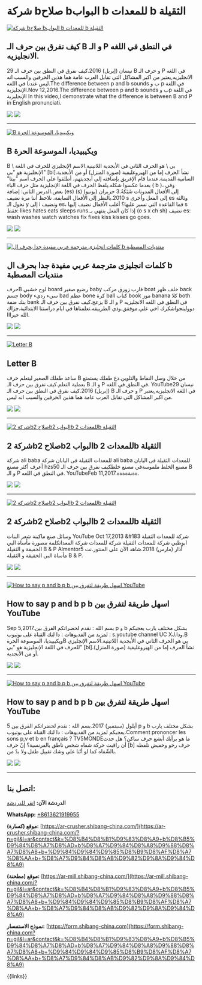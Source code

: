 # شركة bصلاح bالبواب b للمعدات b الثقيلة

<a href="https://swt.shibang-china.com/?n=gjl&l=ar&img&k=%D8%B4%D8%B1%D9%83%D8%A9+b%D8%B5%D9%84%D8%A7%D8%AD+b%D8%A7%D9%84%D8%A8%D9%88%D8%A7%D8%A8+b+%D9%84%D9%84%D9%85%D8%B9%D8%AF%D8%A7%D8%AA+b+%D8%A7%D9%84%D8%AB%D9%82%D9%8A%D9%84%D8%A9" target="_blank">![شركة bصلاح bالبواب b للمعدات b الثقيلة](http://static.shibang-china.com/all-800x300/571.jpg)</a>

## كيف نفرق بين حرف الـ B و الـ P في النطق في اللغه الانجليزيه.
29 نيسان (إبريل) 2016.كيف نفرق في النطق بين حرف الـ B و حرف الـ P في اللغه الانجليزيه,يعتبر من اكبر المشاكل التي تقابل العرب عامة هما هذين الحرفين والسبب انه ليس عندنا في اللغه.The difference between p and b sounds ب و p في اللغة الإنجليزية.Nov 12,2016.The difference between p and b sounds ب وp في اللغة الإنجليزية In this video,I demonstrate what the difference is between B and P in English pronunciati.


<a href="https://whatsapp.shibangsoft.com/WhatsApp.php" target="_blank" title="WhatsApp">![](http://static.shibang-china.com/icon/whatsapp.png)</a> <a href="https://swt.shibang-china.com/?n=gjl&l=ar&icon&k=%D8%B4%D8%B1%D9%83%D8%A9+b%D8%B5%D9%84%D8%A7%D8%AD+b%D8%A7%D9%84%D8%A8%D9%88%D8%A7%D8%A8+b+%D9%84%D9%84%D9%85%D8%B9%D8%AF%D8%A7%D8%AA+b+%D8%A7%D9%84%D8%AB%D9%82%D9%8A%D9%84%D8%A9" target="_blank">![](http://static.shibang-china.com/icon/chat-ar.png)</a>

---

<a href="https://swt.shibang-china.com/?n=gjl&l=ar&img&k=%D8%B4%D8%B1%D9%83%D8%A9+b%D8%B5%D9%84%D8%A7%D8%AD+b%D8%A7%D9%84%D8%A8%D9%88%D8%A7%D8%A8+b+%D9%84%D9%84%D9%85%D8%B9%D8%AF%D8%A7%D8%AA+b+%D8%A7%D9%84%D8%AB%D9%82%D9%8A%D9%84%D8%A9" target="_blank">![B ويكيبيديا، الموسوعة الحرة](http://static.shibang-china.com/all-800x300/145.jpg)</a>

## B ويكيبيديا، الموسوعة الحرة
B \ بي \ هو الحرف الثاني في الأبجدية اللاتينية.الاسم الإنجليزي للحرف في اللغة الإنجليزية هو &quot;بي&quot; [bi].نشأ الحرف إما من الهيروغليفية (صورة المنزل) أو من الأبجدية السامية القديمة.عندما قام الإغريق بإضافته إلى أبجديتهم، أطلقوا على الحرف اسم &quot;بيتا&quot; بعدما عكسوا شكله.يلفظ الحرف في اللغة الإنجليزية مثل حرف الباء ( b )، وفي بعض.الدرس الثاني: إضافة (es) (s) إلى الأفعال المدونات شَبَكةُ.3 حزيران (يونيو) 2010.بالنظر إلى الأفعال السابقة، نلاحظ أننا مرة نضيف s إلى الفعل وأخرى es وثالثة نحول الـ y إلى i ونضيف es، فما القاعدة التي نسير عليها؟ أغلب الأفعال نضيف إليها s فقط: likes hates eats sleeps runs.إذا كان الفعل ينتهي بـ (o s x ch sh) نضيف es: wash washes watch watches fix fixes kiss kisses go goes.


<a href="https://whatsapp.shibangsoft.com/WhatsApp.php" target="_blank" title="WhatsApp">![](http://static.shibang-china.com/icon/whatsapp.png)</a> <a href="https://swt.shibang-china.com/?n=gjl&l=ar&icon&k=%D8%B4%D8%B1%D9%83%D8%A9+b%D8%B5%D9%84%D8%A7%D8%AD+b%D8%A7%D9%84%D8%A8%D9%88%D8%A7%D8%A8+b+%D9%84%D9%84%D9%85%D8%B9%D8%AF%D8%A7%D8%AA+b+%D8%A7%D9%84%D8%AB%D9%82%D9%8A%D9%84%D8%A9" target="_blank">![](http://static.shibang-china.com/icon/chat-ar.png)</a>

---

<a href="https://swt.shibang-china.com/?n=gjl&l=ar&img&k=%D8%B4%D8%B1%D9%83%D8%A9+b%D8%B5%D9%84%D8%A7%D8%AD+b%D8%A7%D9%84%D8%A8%D9%88%D8%A7%D8%A8+b+%D9%84%D9%84%D9%85%D8%B9%D8%AF%D8%A7%D8%AA+b+%D8%A7%D9%84%D8%AB%D9%82%D9%8A%D9%84%D8%A9" target="_blank">![كلمات انجليزى مترجمة عربي مفيدة جدا بحرف ال b منتديات المصطبة](http://static.shibang-china.com/all-800x300/138.jpg)</a>

## كلمات انجليزى مترجمة عربي مفيدة جدا بحرف ال b منتديات المصطبة
حرفB لوح خشبي board رضيع صغير baby قارب زورق مركب boat خلف ظهر back جسم body سيء رديء bad عظم bone كرة ball كتاب book موز banana كلا both بنك ضفة bank يزعج.كيف نفرق بين حرف الـ B و الـ P في النطق في اللغه الانجليزيه دوولينجواشكرك اخي علي.موفقق.وذي الطرييقه.تعلمناها في ايام دراستنا الابتدائية.جزاك الله خيرااا.


<a href="https://whatsapp.shibangsoft.com/WhatsApp.php" target="_blank" title="WhatsApp">![](http://static.shibang-china.com/icon/whatsapp.png)</a> <a href="https://swt.shibang-china.com/?n=gjl&l=ar&icon&k=%D8%B4%D8%B1%D9%83%D8%A9+b%D8%B5%D9%84%D8%A7%D8%AD+b%D8%A7%D9%84%D8%A8%D9%88%D8%A7%D8%A8+b+%D9%84%D9%84%D9%85%D8%B9%D8%AF%D8%A7%D8%AA+b+%D8%A7%D9%84%D8%AB%D9%82%D9%8A%D9%84%D8%A9" target="_blank">![](http://static.shibang-china.com/icon/chat-ar.png)</a>

---

<a href="https://swt.shibang-china.com/?n=gjl&l=ar&img&k=%D8%B4%D8%B1%D9%83%D8%A9+b%D8%B5%D9%84%D8%A7%D8%AD+b%D8%A7%D9%84%D8%A8%D9%88%D8%A7%D8%A8+b+%D9%84%D9%84%D9%85%D8%B9%D8%AF%D8%A7%D8%AA+b+%D8%A7%D9%84%D8%AB%D9%82%D9%8A%D9%84%D8%A9" target="_blank">![Letter B](http://static.shibang-china.com/all-800x300/991.jpg)</a>

## Letter B
ساعد طفلك الصغير ليتعلم حرف B من خلال وصل النقاط والتلوين.دع طفلك يستمتع بعملية التعلم.كيف نفرق بين حرف الـ B و الـ P في النطق في اللغه. YouTube29 نيسان (إبريل) 2016.كيف نفرق في النطق بين حرف الـ B و حرف الـ P في اللغه الانجليزيه,يعتبر من اكبر المشاكل التي تقابل العرب عامة هما هذين الحرفين والسبب انه ليس.


<a href="https://whatsapp.shibangsoft.com/WhatsApp.php" target="_blank" title="WhatsApp">![](http://static.shibang-china.com/icon/whatsapp.png)</a> <a href="https://swt.shibang-china.com/?n=gjl&l=ar&icon&k=%D8%B4%D8%B1%D9%83%D8%A9+b%D8%B5%D9%84%D8%A7%D8%AD+b%D8%A7%D9%84%D8%A8%D9%88%D8%A7%D8%A8+b+%D9%84%D9%84%D9%85%D8%B9%D8%AF%D8%A7%D8%AA+b+%D8%A7%D9%84%D8%AB%D9%82%D9%8A%D9%84%D8%A9" target="_blank">![](http://static.shibang-china.com/icon/chat-ar.png)</a>

---

<a href="https://swt.shibang-china.com/?n=gjl&l=ar&img&k=%D8%B4%D8%B1%D9%83%D8%A9+b%D8%B5%D9%84%D8%A7%D8%AD+b%D8%A7%D9%84%D8%A8%D9%88%D8%A7%D8%A8+b+%D9%84%D9%84%D9%85%D8%B9%D8%AF%D8%A7%D8%AA+b+%D8%A7%D9%84%D8%AB%D9%82%D9%8A%D9%84%D8%A9" target="_blank">![شركة 2bصلاح 2bالبواب 2b للمعدات 2b الثقيلة](http://static.shibang-china.com/all-800x300/7.jpg)</a>

## شركة 2bصلاح 2bالبواب 2b للمعدات 2b الثقيلة
شركة ali baba للمعدات الثقيلة فى اليابان شركة ali baba للمعدات الثقيلة فى اليابان أعرف أكثر مصنع hzs50 مصنع الخلط ملموسةفي مصنع خلطكيف نفرق بين حرف الـ B و الـ P في النطق في اللغه. YouTubeFeb 11,2017.ةةىةةةةة.


<a href="https://whatsapp.shibangsoft.com/WhatsApp.php" target="_blank" title="WhatsApp">![](http://static.shibang-china.com/icon/whatsapp.png)</a> <a href="https://swt.shibang-china.com/?n=gjl&l=ar&icon&k=%D8%B4%D8%B1%D9%83%D8%A9+b%D8%B5%D9%84%D8%A7%D8%AD+b%D8%A7%D9%84%D8%A8%D9%88%D8%A7%D8%A8+b+%D9%84%D9%84%D9%85%D8%B9%D8%AF%D8%A7%D8%AA+b+%D8%A7%D9%84%D8%AB%D9%82%D9%8A%D9%84%D8%A9" target="_blank">![](http://static.shibang-china.com/icon/chat-ar.png)</a>

---

<a href="https://swt.shibang-china.com/?n=gjl&l=ar&img&k=%D8%B4%D8%B1%D9%83%D8%A9+b%D8%B5%D9%84%D8%A7%D8%AD+b%D8%A7%D9%84%D8%A8%D9%88%D8%A7%D8%A8+b+%D9%84%D9%84%D9%85%D8%B9%D8%AF%D8%A7%D8%AA+b+%D8%A7%D9%84%D8%AB%D9%82%D9%8A%D9%84%D8%A9" target="_blank">![شركة 2bصلاح 2bالبواب 2b للمعدات 2b الثقيلة](http://static.shibang-china.com/all-800x300/483.jpg)</a>

## شركة 2bصلاح 2bالبواب 2b للمعدات 2b الثقيلة
‫وسائل صنع ماكينة شعر البنات‬‎ YouTube Oct 17,2013 &#183 شركة للمعدات الثقيلة ابوظبي شركة للمعدات الثقيلة شركة للمعدات شركة المعداتكلمة مصورة مأساة البي الخفيفة و الثقيلة B &amp; P Almentor5 آذار (مارس) 2018.شاهد الآن على المنتور.نت مأساة البي الخفيفة و الثقيلة B &amp; P.


<a href="https://whatsapp.shibangsoft.com/WhatsApp.php" target="_blank" title="WhatsApp">![](http://static.shibang-china.com/icon/whatsapp.png)</a> <a href="https://swt.shibang-china.com/?n=gjl&l=ar&icon&k=%D8%B4%D8%B1%D9%83%D8%A9+b%D8%B5%D9%84%D8%A7%D8%AD+b%D8%A7%D9%84%D8%A8%D9%88%D8%A7%D8%A8+b+%D9%84%D9%84%D9%85%D8%B9%D8%AF%D8%A7%D8%AA+b+%D8%A7%D9%84%D8%AB%D9%82%D9%8A%D9%84%D8%A9" target="_blank">![](http://static.shibang-china.com/icon/chat-ar.png)</a>

---

<a href="https://swt.shibang-china.com/?n=gjl&l=ar&img&k=%D8%B4%D8%B1%D9%83%D8%A9+b%D8%B5%D9%84%D8%A7%D8%AD+b%D8%A7%D9%84%D8%A8%D9%88%D8%A7%D8%A8+b+%D9%84%D9%84%D9%85%D8%B9%D8%AF%D8%A7%D8%AA+b+%D8%A7%D9%84%D8%AB%D9%82%D9%8A%D9%84%D8%A9" target="_blank">![How to say p and b p b اسهل طريقة لتفرق بين YouTube](http://static.shibang-china.com/all-800x300/733.jpg)</a>

## How to say p and b p b اسهل طريقة لتفرق بين YouTube
Sep 5,2017.بسم الله : نقدم لحضراتكم الفرق بين p و b بشكل مختلف يارب يعجبكم لمزيد من الفديوهات : دا لنك القناة على يوتيوب : s.youtube channel UC XJ.ودا.B ويكيبيديا، الموسوعة الحرةB بي هو الحرف الثاني في الأبجدية اللاتينية.الاسم الإنجليزي للحرف في اللغة الإنجليزية هو &quot;بي&quot; [bi].نشأ الحرف إما من الهيروغليفية (صورة المنزل) أو من الأبجدية.


<a href="https://whatsapp.shibangsoft.com/WhatsApp.php" target="_blank" title="WhatsApp">![](http://static.shibang-china.com/icon/whatsapp.png)</a> <a href="https://swt.shibang-china.com/?n=gjl&l=ar&icon&k=%D8%B4%D8%B1%D9%83%D8%A9+b%D8%B5%D9%84%D8%A7%D8%AD+b%D8%A7%D9%84%D8%A8%D9%88%D8%A7%D8%A8+b+%D9%84%D9%84%D9%85%D8%B9%D8%AF%D8%A7%D8%AA+b+%D8%A7%D9%84%D8%AB%D9%82%D9%8A%D9%84%D8%A9" target="_blank">![](http://static.shibang-china.com/icon/chat-ar.png)</a>

---

<a href="https://swt.shibang-china.com/?n=gjl&l=ar&img&k=%D8%B4%D8%B1%D9%83%D8%A9+b%D8%B5%D9%84%D8%A7%D8%AD+b%D8%A7%D9%84%D8%A8%D9%88%D8%A7%D8%A8+b+%D9%84%D9%84%D9%85%D8%B9%D8%AF%D8%A7%D8%AA+b+%D8%A7%D9%84%D8%AB%D9%82%D9%8A%D9%84%D8%A9" target="_blank">![How to say p and b p b اسهل طريقة لتفرق بين YouTube](http://static.shibang-china.com/all-800x300/457.jpg)</a>

## How to say p and b p b اسهل طريقة لتفرق بين YouTube
5 أيلول (سبتمبر) 2017.بسم الله : نقدم لحضراتكم الفرق بين p و b بشكل مختلف يارب يعجبكم لمزيد من الفديوهات : دا لنك القناة على يوتيوب.Comment prononcer les sons p,v et b en français ? TV5MONDEما هو برأيك أبشع حرف ساكن؟ هل حدث أن راقبت حركة شفاه شخص ناطق بالفرنسية؟ إنّ حرف [b] حرف رخو وخفيض نلفظه بالشّفاه كما لو أنّنا على وشك تقبيل طفل.ولا بدّ من.


<a href="https://whatsapp.shibangsoft.com/WhatsApp.php" target="_blank" title="WhatsApp">![](http://static.shibang-china.com/icon/whatsapp.png)</a> <a href="https://swt.shibang-china.com/?n=gjl&l=ar&icon&k=%D8%B4%D8%B1%D9%83%D8%A9+b%D8%B5%D9%84%D8%A7%D8%AD+b%D8%A7%D9%84%D8%A8%D9%88%D8%A7%D8%A8+b+%D9%84%D9%84%D9%85%D8%B9%D8%AF%D8%A7%D8%AA+b+%D8%A7%D9%84%D8%AB%D9%82%D9%8A%D9%84%D8%A9" target="_blank">![](http://static.shibang-china.com/icon/chat-ar.png)</a>

---
## اتصل بنا:

**الدردشة الآن:** [انقر للدردشة](https://swt.shibang-china.com?n=gjl&l=ar&contact&k=%D8%B4%D8%B1%D9%83%D8%A9+b%D8%B5%D9%84%D8%A7%D8%AD+b%D8%A7%D9%84%D8%A8%D9%88%D8%A7%D8%A8+b+%D9%84%D9%84%D9%85%D8%B9%D8%AF%D8%A7%D8%AA+b+%D8%A7%D9%84%D8%AB%D9%82%D9%8A%D9%84%D8%A9)

**WhatsApp:**  [+8613621919955](https://whatsapp.shibangsoft.com/WhatsApp.php)

**موقع (كسارة):** [https://ar-crusher.shibang-china.com/](https://ar-crusher.shibang-china.com/?n=gjl&l=ar&contact&k=%D8%B4%D8%B1%D9%83%D8%A9+b%D8%B5%D9%84%D8%A7%D8%AD+b%D8%A7%D9%84%D8%A8%D9%88%D8%A7%D8%A8+b+%D9%84%D9%84%D9%85%D8%B9%D8%AF%D8%A7%D8%AA+b+%D8%A7%D9%84%D8%AB%D9%82%D9%8A%D9%84%D8%A9)

**موقع (مطحنة):** [https://ar-mill.shibang-china.com/](https://ar-mill.shibang-china.com/?n=gjl&l=ar&contact&k=%D8%B4%D8%B1%D9%83%D8%A9+b%D8%B5%D9%84%D8%A7%D8%AD+b%D8%A7%D9%84%D8%A8%D9%88%D8%A7%D8%A8+b+%D9%84%D9%84%D9%85%D8%B9%D8%AF%D8%A7%D8%AA+b+%D8%A7%D9%84%D8%AB%D9%82%D9%8A%D9%84%D8%A9)

**نموذج الاستفسار:** [https://form.shibang-china.com](https://form.shibang-china.com?n=gjl&l=ar&contact&k=%D8%B4%D8%B1%D9%83%D8%A9+b%D8%B5%D9%84%D8%A7%D8%AD+b%D8%A7%D9%84%D8%A8%D9%88%D8%A7%D8%A8+b+%D9%84%D9%84%D9%85%D8%B9%D8%AF%D8%A7%D8%AA+b+%D8%A7%D9%84%D8%AB%D9%82%D9%8A%D9%84%D8%A9)

{{links}}